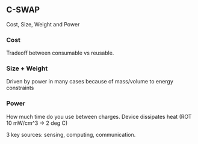 ## C-SWAP

Cost, Size, Weight and Power

### Cost

Tradeoff between consumable vs reusable.

### Size + Weight

Driven by power in many cases because of mass/volume to energy constraints

### Power

How much time do you use between charges. Device dissipates heat (ROT 10 mW/cm^3 -> 2 deg C)

3 key sources: sensing, computing, communication.




